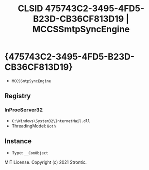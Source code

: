 ﻿---
title: "CLSID 475743C2-3495-4FD5-B23D-CB36CF813D19 | MCCSSmtpSyncEngine"
excerpt: What is COM-Object CLSID 475743C2-3495-4FD5-B23D-CB36CF813D19?
---

# {475743C2-3495-4FD5-B23D-CB36CF813D19}

* `MCCSSmtpSyncEngine`

## Registry


### InProcServer32

* `C:\Windows\System32\InternetMail.dll`
* ThreadingModel: `Both`

## Instance

* Type: `__ComObject`

MIT License. Copyright (c) 2021 Strontic.


